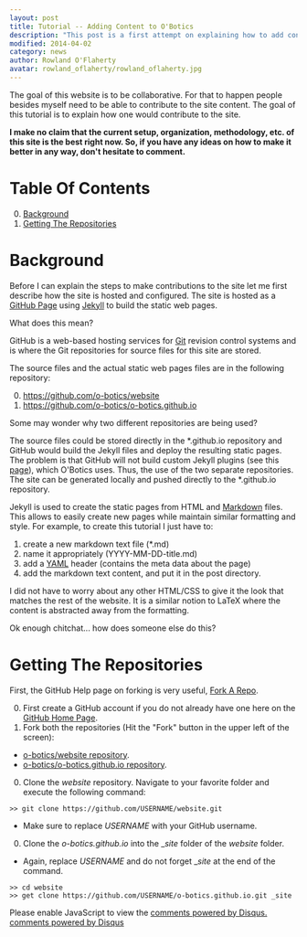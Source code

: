 ```yaml
---
layout: post
title: Tutorial -- Adding Content to O'Botics
description: "This post is a first attempt on explaining how to add content to this website, O'Botics"
modified: 2014-04-02
category: news
author: Rowland O'Flaherty
avatar: rowland_oflaherty/rowland_oflaherty.jpg
---
```


The goal of this website is to be collaborative.
For that to happen people besides myself need to be able to contribute to the site content.
The goal of this tutorial is to explain how one would contribute to the site.

**I make no claim that the current setup, organization, methodology, etc. of this site is the best right now.
So, if you have any ideas on how to make it better in any way, don't hesitate to comment.**

# Table Of Contents
0. [Background](#background)
0. [Getting The Repositories](#getting-the-repositories)

# Background

Before I can explain the steps to make contributions to the site let me first describe how the site is hosted and configured.
The site is hosted as a [GitHub Page](https://pages.github.com/) using [Jekyll](http://jekyllrb.com/) to build the static web pages.

What does this mean?

GitHub is a web-based hosting services for [Git](http://git-scm.com/) revision control systems and is where the Git repositories for source files for this site are stored.

The source files and the actual static web pages files are in the following repository:

0. https://github.com/o-botics/website
0. https://github.com/o-botics/o-botics.github.io

Some may wonder why two different repositories are being used?

The source files could be stored directly in the *.github.io repository and GitHub would build the Jekyll files and deploy the resulting static pages.
The problem is that GitHub will not build custom Jekyll plugins (see this [page](http://jekyllrb.com/docs/plugins/)), which O'Botics uses.
Thus, the use of the two separate repositories.
The site can be generated locally and pushed directly to the *.github.io repository.

Jekyll is used to create the static pages from HTML and [Markdown](http://en.wikipedia.org/wiki/Markdown) files.
This allows to easily create new pages while maintain similar formatting and style.
For example, to create this tutorial I just have to:

1. create a new markdown text file (*.md)
2. name it appropriately (YYYY-MM-DD-title.md)
3. add a [YAML](http://en.wikipedia.org/wiki/YAML) header (contains the meta data about the page)
4. add the markdown text content, and put it in the post directory.

I did not have to worry about any other HTML/CSS to give it the look that matches the rest of the website.
It is a similar notion to LaTeX where the content is abstracted away from the formatting.

Ok enough chitchat... how does someone else do this?

# Getting The Repositories

First, the GitHub Help page on forking is very useful, [Fork A Repo](https://help.github.com/articles/fork-a-repo).

0. First create a GitHub account if you do not already have one here on the [GitHub Home Page](https://github.com/).
0. Fork both the repositories (Hit the "Fork" button in the upper left of the screen):
  * [o-botics/website repository](https://github.com/o-botics/website).
  * [o-botics/o-botics.github.io repository](https://github.com/o-botics/o-botics.github.io).
0. Clone the _website_ repository. Navigate to your favorite folder and execute the following command:
```
>> git clone https://github.com/USERNAME/website.git
```
  * Make sure to replace _USERNAME_ with your GitHub username.
0. Clone the _o-botics.github.io_ into the __site_ folder of the _website_ folder.
  * Again, replace _USERNAME_ and do not forget __site_ at the end of the command.
  ```
  >> cd website
  >> get clone https://github.com/USERNAME/o-botics.github.io.git _site
  ```






<div id="disqus_thread"></div>
<script type="text/javascript">
    /* * * CONFIGURATION VARIABLES: EDIT BEFORE PASTING INTO YOUR WEBPAGE * * */
    {% if site.url == "http://o-botics.org" %}
      var disqus_shortname = 'o-botics'; // required: replace example with your forum shortname
    {% endif %}

    /* * * DON'T EDIT BELOW THIS LINE * * */
    (function() {
        var dsq = document.createElement('script'); dsq.type = 'text/javascript'; dsq.async = true;
        dsq.src = '//' + disqus_shortname + '.disqus.com/embed.js';
        (document.getElementsByTagName('head')[0] || document.getElementsByTagName('body')[0]).appendChild(dsq);
    })();
</script>
<noscript>Please enable JavaScript to view the <a href="http://disqus.com/?ref_noscript">comments powered by Disqus.</a></noscript>
<a href="http://disqus.com" class="dsq-brlink">comments powered by <span class="logo-disqus">Disqus</span></a>
